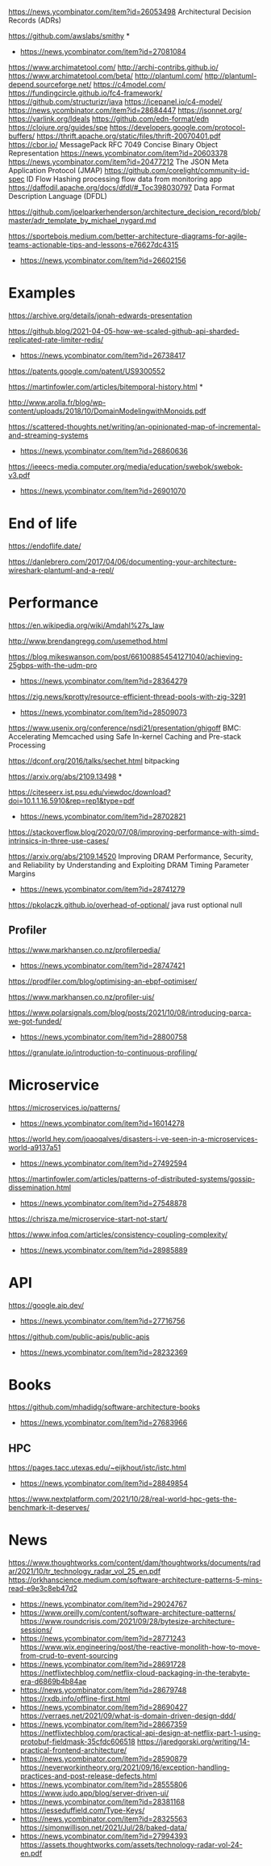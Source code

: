 https://news.ycombinator.com/item?id=26053498 Architectural Decision Records (ADRs)

https://github.com/awslabs/smithy
*
* https://news.ycombinator.com/item?id=27081084

https://www.archimatetool.com/ http://archi-contribs.github.io/ https://www.archimatetool.com/beta/
http://plantuml.com/
http://plantuml-depend.sourceforge.net/
https://c4model.com/ https://fundingcircle.github.io/fc4-framework/ https://github.com/structurizr/java
  https://icepanel.io/c4-model/ https://news.ycombinator.com/item?id=28684447
https://jsonnet.org/
https://varlink.org/Ideals
https://github.com/edn-format/edn
https://clojure.org/guides/spe
https://developers.google.com/protocol-buffers/
https://thrift.apache.org/static/files/thrift-20070401.pdf
https://cbor.io/ MessagePack RFC 7049 Concise Binary Object Representation https://news.ycombinator.com/item?id=20603378
https://news.ycombinator.com/item?id=20477212 The JSON Meta Application Protocol (JMAP)
https://github.com/corelight/community-id-spec ID Flow Hashing processing flow data from monitoring app
https://daffodil.apache.org/docs/dfdl/#_Toc398030797 Data Format Description Language (DFDL) 

https://github.com/joelparkerhenderson/architecture_decision_record/blob/master/adr_template_by_michael_nygard.md

https://sportebois.medium.com/better-architecture-diagrams-for-agile-teams-actionable-tips-and-lessons-e76627dc4315
* https://news.ycombinator.com/item?id=26602156
# Examples
https://archive.org/details/jonah-edwards-presentation


https://github.blog/2021-04-05-how-we-scaled-github-api-sharded-replicated-rate-limiter-redis/
* https://news.ycombinator.com/item?id=26738417

https://patents.google.com/patent/US9300552


https://martinfowler.com/articles/bitemporal-history.html
*

http://www.arolla.fr/blog/wp-content/uploads/2018/10/DomainModelingwithMonoids.pdf

https://scattered-thoughts.net/writing/an-opinionated-map-of-incremental-and-streaming-systems
* https://news.ycombinator.com/item?id=26860636

https://ieeecs-media.computer.org/media/education/swebok/swebok-v3.pdf
* https://news.ycombinator.com/item?id=26901070

# End of life
https://endoflife.date/

https://danlebrero.com/2017/04/06/documenting-your-architecture-wireshark-plantuml-and-a-repl/

# Performance
https://en.wikipedia.org/wiki/Amdahl%27s_law

http://www.brendangregg.com/usemethod.html

https://blog.mikeswanson.com/post/661008854541271040/achieving-25gbps-with-the-udm-pro
* https://news.ycombinator.com/item?id=28364279

https://zig.news/kprotty/resource-efficient-thread-pools-with-zig-3291
* https://news.ycombinator.com/item?id=28509073

https://www.usenix.org/conference/nsdi21/presentation/ghigoff BMC: Accelerating Memcached using Safe In-kernel Caching and Pre-stack Processing

https://dconf.org/2016/talks/sechet.html bitpacking

https://arxiv.org/abs/2109.13498
*

https://citeseerx.ist.psu.edu/viewdoc/download?doi=10.1.1.16.5910&rep=rep1&type=pdf
* https://news.ycombinator.com/item?id=28702821

https://stackoverflow.blog/2020/07/08/improving-performance-with-simd-intrinsics-in-three-use-cases/

https://arxiv.org/abs/2109.14520 Improving DRAM Performance, Security, and Reliability by Understanding and Exploiting DRAM Timing Parameter Margins
* https://news.ycombinator.com/item?id=28741279

https://pkolaczk.github.io/overhead-of-optional/ java rust optional null



## Profiler
https://www.markhansen.co.nz/profilerpedia/
* https://news.ycombinator.com/item?id=28747421

https://prodfiler.com/blog/optimising-an-ebpf-optimiser/

https://www.markhansen.co.nz/profiler-uis/

https://www.polarsignals.com/blog/posts/2021/10/08/introducing-parca-we-got-funded/
* https://news.ycombinator.com/item?id=28800758

https://granulate.io/introduction-to-continuous-profiling/

# Microservice
https://microservices.io/patterns/
* https://news.ycombinator.com/item?id=16014278

https://world.hey.com/joaoqalves/disasters-i-ve-seen-in-a-microservices-world-a9137a51
* https://news.ycombinator.com/item?id=27492594

https://martinfowler.com/articles/patterns-of-distributed-systems/gossip-dissemination.html
* https://news.ycombinator.com/item?id=27548878

https://chrisza.me/microservice-start-not-start/

https://www.infoq.com/articles/consistency-coupling-complexity/
* https://news.ycombinator.com/item?id=28985889

# API
https://google.aip.dev/
* https://news.ycombinator.com/item?id=27716756

https://github.com/public-apis/public-apis
* https://news.ycombinator.com/item?id=28232369

# Books
https://github.com/mhadidg/software-architecture-books
* https://news.ycombinator.com/item?id=27683966

## HPC
https://pages.tacc.utexas.edu/~eijkhout/istc/istc.html
* https://news.ycombinator.com/item?id=28849854

https://www.nextplatform.com/2021/10/28/real-world-hpc-gets-the-benchmark-it-deserves/


# News
https://www.thoughtworks.com/content/dam/thoughtworks/documents/radar/2021/10/tr_technology_radar_vol_25_en.pdf
https://orkhanscience.medium.com/software-architecture-patterns-5-mins-read-e9e3c8eb47d2
* https://news.ycombinator.com/item?id=29024767
* https://www.oreilly.com/content/software-architecture-patterns/
https://www.roundcrisis.com/2021/09/28/bytesize-architecture-sessions/
* https://news.ycombinator.com/item?id=28771243
https://www.wix.engineering/post/the-reactive-monolith-how-to-move-from-crud-to-event-sourcing
* https://news.ycombinator.com/item?id=28691728
https://netflixtechblog.com/netflix-cloud-packaging-in-the-terabyte-era-d6869b4b84ae
* https://news.ycombinator.com/item?id=28679748
https://rxdb.info/offline-first.html
* https://news.ycombinator.com/item?id=28690427
https://verraes.net/2021/09/what-is-domain-driven-design-ddd/
* https://news.ycombinator.com/item?id=28667359
https://netflixtechblog.com/practical-api-design-at-netflix-part-1-using-protobuf-fieldmask-35cfdc606518
https://jaredgorski.org/writing/14-practical-frontend-architecture/
* https://news.ycombinator.com/item?id=28590879
https://neverworkintheory.org/2021/09/16/exception-handling-practices-and-post-release-defects.html
* https://news.ycombinator.com/item?id=28555806
https://www.judo.app/blog/server-driven-ui/
* https://news.ycombinator.com/item?id=28381168
https://jesseduffield.com/Type-Keys/
* https://news.ycombinator.com/item?id=28325563
https://simonwillison.net/2021/Jul/28/baked-data/
* https://news.ycombinator.com/item?id=27994393
https://assets.thoughtworks.com/assets/technology-radar-vol-24-en.pdf


